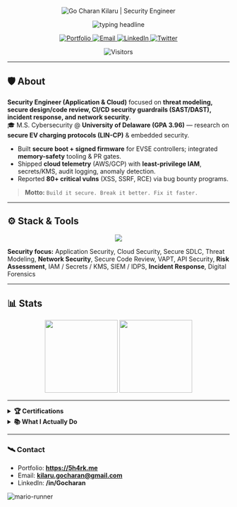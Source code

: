 <!-- =======================  BANNER  ======================= -->
<p align="center">
  <img
    alt="Go Charan Kilaru | Security Engineer"
    src="https://capsule-render.vercel.app/api?type=waving&section=header&height=200&color=0:0ea5e9,100:111827&fontColor=ffffff&text=Go%20Charan%20Kilaru%20%7C%20Security%20Engineer&fontSize=38&fontAlign=50&fontAlignY=40"
  />
</p>

<!-- ===================  TYPING HEADLINE  ================== -->
<p align="center">
  <img
    alt="typing headline"
    src="https://readme-typing-svg.demolab.com?font=JetBrains+Mono&size=22&duration=2600&pause=650&color=0EA5E9&center=true&vCenter=true&width=980&lines=Application+%26+Cloud+Security+Engineer;Threat+Modeling+%7C+Secure+Code+Review+%7C+CI%2FCD+Guardrails;Incident+Response+%7C+Network+Security+%7C+Risk+Assessment"
  />
</p>

<!-- =====================  QUICK LINKS  ==================== -->
<p align="center">
  <a href="https://5h4rk.me">
    <img alt="Portfolio" src="https://img.shields.io/badge/%F0%9F%8C%90%20Portfolio-5h4rk.me-0ea5e9?style=for-the-badge">
  </a>
  <a href="mailto:kilaru.gocharan@gmail.com">
    <img alt="Email" src="https://img.shields.io/badge/Email-kilaru.gocharan%40gmail.com-ef4444?style=for-the-badge&logo=gmail&logoColor=white">
  </a>
  <a href="https://www.linkedin.com/in/Gocharan">
    <img alt="LinkedIn" src="https://img.shields.io/badge/LinkedIn-Gocharan-0a66c2?style=for-the-badge&logo=linkedin">
  </a>
  <a href="https://twitter.com/Gocharan_">
    <img alt="Twitter" src="https://img.shields.io/badge/Twitter-@Gocharan__-1d9bf0?style=for-the-badge&logo=twitter">
  </a>
</p>

<!-- ====================  VISITOR COUNTER  ================= -->
<p align="center">
  <img
    alt="Visitors"
    src="https://komarev.com/ghpvc/?username=5h4rk-lab&label=VISITORS&color=0ea5e9&style=for-the-badge"
  />
</p>

---

## 🛡️ About
**Security Engineer (Application & Cloud)** focused on **threat modeling, secure design/code review, CI/CD security guardrails (SAST/DAST), incident response, and network security**.  
🎓 M.S. Cybersecurity @ **University of Delaware (GPA 3.96)** — research on **secure EV charging protocols (LIN-CP)** & embedded security.

- Built **secure boot + signed firmware** for EVSE controllers; integrated **memory-safety** tooling & PR gates.  
- Shipped **cloud telemetry** (AWS/GCP) with **least-privilege IAM**, secrets/KMS, audit logging, anomaly detection.  
- Reported **80+ critical vulns** (XSS, SSRF, RCE) via bug bounty programs.  

> **Motto:** `Build it secure. Break it better. Fix it faster.`

---

## ⚙️ Stack & Tools
<p align="center">
  <img src="https://skillicons.dev/icons?i=python,cpp,c,js,nodejs,bash,powershell,git,docker,aws,gcp,linux,arch,vscode,vim,mysql,mongodb" />
</p>

**Security focus:** Application Security, Cloud Security, Secure SDLC, Threat Modeling, **Network Security**, Secure Code Review, VAPT, API Security, **Risk Assessment**, IAM / Secrets / KMS, SIEM / IDPS, **Incident Response**, Digital Forensics

---

## 📊 Stats
<p align="center">
  <img height="165" src="https://github-readme-stats.vercel.app/api?username=5h4rk-lab&show_icons=true&hide_title=true&theme=tokyonight&hide_border=true&title_color=0ea5e9&icon_color=0ea5e9" />
  <img height="165" src="https://github-readme-stats.vercel.app/api/top-langs/?username=5h4rk-lab&layout=compact&theme=tokyonight&hide_border=true&title_color=0ea5e9" />
</p>

---

<details>
  <summary><b>🏆 Certifications</b></summary>

- **CEH** – Certified Ethical Hacker  
- **GCP Professional Cloud Security Engineer**  
- **CRTP** – Certified Red Team Professional  
- **eJPT** – INE Junior Penetration Tester
</details>

<details>
  <summary><b>📚 What I Actually Do</b></summary>

- **Design:** Threat models, security architecture reviews, secure SDLC guardrails  
- **Build:** IaC & pipelines for SAST/DAST, secrets management, IAM boundaries  
- **Break:** Pentesting (web/mobile), misuse cases, fuzzing, reverse engineering  
- **Respond:** Alert triage, incident RCA, tabletop exercises  
- **Enable:** Security playbooks, developer training, documentation
</details>

---

### 🛰️ Contact
- Portfolio: **https://5h4rk.me**  
- Email: **kilaru.gocharan@gmail.com**  
- LinkedIn: **/in/Gocharan**

<!-- =======================  FOOTER  ======================= -->

![mario-runner](https://raw.githubusercontent.com/5h4rk-lab/5h4rk-lab/output/snake.svg)


<p align="center">
  <img
    alt=""
    src="https://capsule-render.vercel.app/api?type=waving&section=footer&height=120&color=0:111827,100:0ea5e9"
  />
</p>
